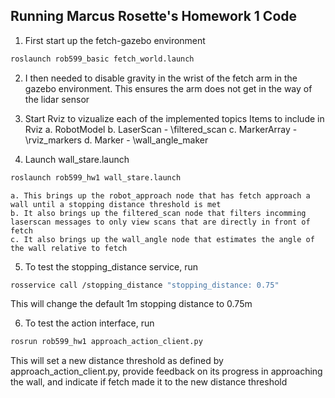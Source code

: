 ## Running Marcus Rosette's Homework 1 Code

1. First start up the fetch-gazebo environment 

```bash
roslaunch rob599_basic fetch_world.launch
```

2. I then needed to disable gravity in the wrist of the fetch arm in the gazebo environment. This ensures the arm does not get in the way of the lidar sensor

3. Start Rviz to vizualize each of the implemented topics
    Items to include in Rviz
    a. RobotModel
    b. LaserScan - \filtered_scan
    c. MarkerArray - \rviz_markers
    d. Marker - \wall_angle_maker

4. Launch wall_stare.launch
```bash
roslaunch rob599_hw1 wall_stare.launch
```
    a. This brings up the robot_approach node that has fetch approach a wall until a stopping distance threshold is met
    b. It also brings up the filtered_scan node that filters incomming laserscan messages to only view scans that are directly in front of fetch
    c. It also brings up the wall_angle node that estimates the angle of the wall relative to fetch

5. To test the stopping_distance service, run
```bash
rosservice call /stopping_distance "stopping_distance: 0.75"
```
This will change the default 1m stopping distance to 0.75m

6. To test the action interface, run
```bash
rosrun rob599_hw1 approach_action_client.py 
```
This will set a new distance threshold as defined by approach_action_client.py, provide feedback on its progress in approaching the wall, and indicate if fetch made it to the new distance threshold